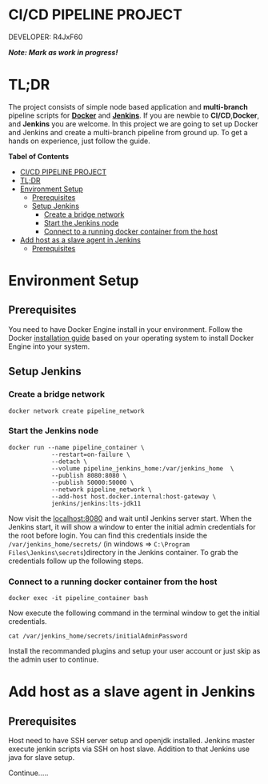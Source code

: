 # CI/CD PIPELINE PROJECT
DEVELOPER: R4JxF60

***Note: Mark as work in progress!***

# TL;DR
The project consists of simple node based application and **multi-branch** pipeline scripts for **[Docker](https://www.docker.com/)** and **[Jenkins](https://www.jenkins.io/)**. If you are newbie to **CI/CD**,**Docker**, and **Jenkins** you are welcome. In this project we are going to set up Docker and Jenkins and create a multi-branch pipeline from ground up. To get a hands on experience, just follow the guide. 

**Tabel of Contents** 

- [CI/CD PIPELINE PROJECT](#cicd-pipeline-project)
- [TL;DR](#tldr)
- [Environment Setup](#environment-setup)
  - [Prerequisites](#prerequisites)
  - [Setup Jenkins](#setup-jenkins)
    - [Create a bridge network](#create-a-bridge-network)
    - [Start the Jenkins node](#start-the-jenkins-node)
    - [Connect to a running docker container from the host](#connect-to-a-running-docker-container-from-the-host)
- [Add host as a slave agent in Jenkins](#add-host-as-a-slave-agent-in-jenkins)
  - [Prerequisites](#prerequisites-1)

# Environment Setup

## Prerequisites

You need to have Docker Engine install in your environment. Follow the Docker [installation guide](https://docs.docker.com/engine/install/) based on your operating system to install Docker Engine into your system. 

## Setup Jenkins

### Create a bridge network
    docker network create pipeline_network
### Start the Jenkins node
    docker run --name pipeline_container \
                --restart=on-failure \
                --detach \
    			--volume pipeline_jenkins_home:/var/jenkins_home  \
    			--publish 8080:8080 \
    			--publish 50000:50000 \
    			--network pipeline_network \
				--add-host host.docker.internal:host-gateway \
	            jenkins/jenkins:lts-jdk11

Now visit the [localhost:8080](http://localhost:8080) and wait until Jenkins server start. When the Jenkins start, it will show a window to enter the initial admin credentials for the root before login. You can find this credentials inside the `/var/jenkins_home/secrets/` (in windows => `C:\Program Files\Jenkins\secrets`)directory in the Jenkins container. To grab the credentials follow up the following steps.

### Connect to a running docker container from the host

    docker exec -it pipeline_container bash

Now execute the following command in the terminal window to get the initial credentials.

    cat /var/jenkins_home/secrets/initialAdminPassword

Install the recommanded plugins and setup your user account or just skip as the admin user to continue.

# Add host as a slave agent in Jenkins

## Prerequisites

Host need to have SSH server setup and openjdk installed. Jenkins master execute jenkin scripts via SSH on host slave. Addition to that Jenkins use java for slave setup.

Continue.....